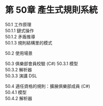 # 第 50章 產生式規則系統 #

50.1 工作原理  
50.1.1 鏈式操作   
50.1.2 矛盾推導  
50.1.3 規則結構里的模式  

50.2 使用場景  

50.3 俱樂部會員校驗 (C#) 
50.3.1 模型   
50.3.2 解析器  
50.3.3 演講 DSL  

50.4 適任資格的規則：擴展俱樂部成員 (C#)  
50.4.1 模型   
50.4.2 解析器  
